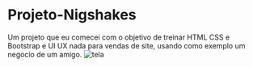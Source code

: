 # Projeto-Nigshakes
Um projeto que eu comecei com o objetivo de treinar HTML CSS e Bootstrap e UI UX nada para vendas de site, usando como exemplo um negocio de um amigo. 
![tela](https://user-images.githubusercontent.com/61981015/158247044-e300a30d-b256-4fa4-ac46-9c66a5c3d576.png)
